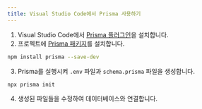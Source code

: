 ```yaml
---
title: Visual Studio Code에서 Prisma 사용하기
---
```


1. Visual Studio Code에서 [Prisma 플러그인](https://marketplace.visualstudio.com/items?itemName=Prisma.prisma)을 설치합니다.
2. 프로젝트에 [Prisma 패키지](https://www.npmjs.com/package/prisma)를 설치합니다.

```bash
npm install prisma --save-dev
```

3. Prisma를 실행시켜 `.env` 파일과 `schema.prisma` 파일을 생성합니다.

```bash
npx prisma init
```

4. 생성된 파일들을 수정하여 데이터베이스와 연결합니다.
